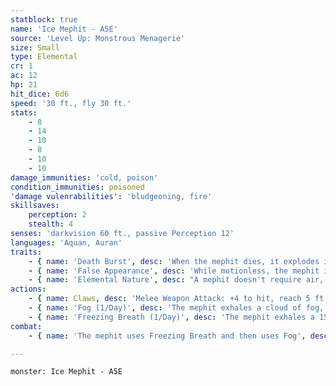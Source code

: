 ```yaml
---
statblock: true
name: 'Ice Mephit - A5E'
source: 'Level Up: Monstrous Menagerie'
size: Small
type: Elemental
cr: 1
ac: 12
hp: 21
hit_dice: 6d6
speed: '30 ft., fly 30 ft.'
stats:
    - 8
    - 14
    - 10
    - 8
    - 10
    - 10
damage_immunities: 'cold, poison'
condition_immunities: poisoned
'damage vulenrabilities': 'bludgeoning, fire'
skillsaves:
    perception: 2
    stealth: 4
senses: 'darkvision 60 ft., passive Perception 12'
languages: 'Aquan, Auran'
traits:
    - { name: 'Death Burst', desc: 'When the mephit dies, it explodes into ice shards. Each creature within 5 feet makes a DC 10 Constitution saving throw, taking 4 (1d8) slashing damage on a failed save or half damage on a success.' }
    - { name: 'False Appearance', desc: 'While motionless, the mephit is indistinguishable from a shard of ice.' }
    - { name: 'Elemental Nature', desc: "A mephit doesn't require air, sustenance, or sleep." }
actions:
    - { name: Claws, desc: 'Melee Weapon Attack: +4 to hit, reach 5 ft., one target. Hit: 4 (1d4 + 2) slashing damage plus 2 (1d4) cold damage.' }
    - { name: 'Fog (1/Day)', desc: 'The mephit exhales a cloud of fog, creating a 20-foot-radius sphere of fog centered on the mephit. The fog is heavily obscured to non-mephits. The fog cloud is immobile, spreads around corners, and remains for 10 minutes or until dispersed by a strong wind.' }
    - { name: 'Freezing Breath (1/Day)', desc: 'The mephit exhales a 15-foot cone of ice. Each creature in the area makes a DC 10 Constitution saving throw, taking 5 (2d4) cold damage on a failed save or half damage on a success.' }
combat:
    - { name: 'The mephit uses Freezing Breath and then uses Fog', desc: 'It attacks opponents at an advantage in the fog and uses the fog to help it flee if reduced to 7 hit points or fewer.' }

---
```

```statblock
monster: Ice Mephit - A5E
```
